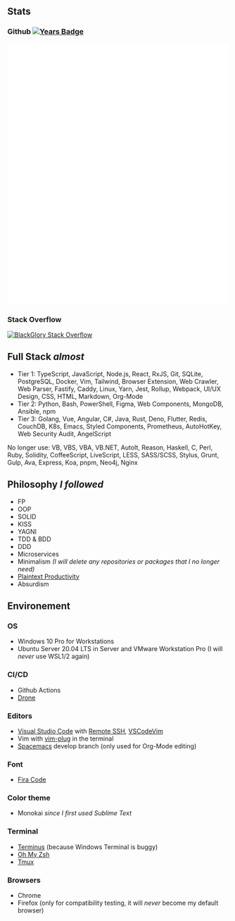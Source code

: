 ## Stats

### Github [![Years Badge](https://badges.pufler.dev/years/BlackGlory)](https://badges.pufler.dev)
![](https://github.com/BlackGlory/github-stats/raw/master/generated/overview.svg)
![](https://github.com/BlackGlory/github-stats/raw/master/generated/languages.svg)

### Stack Overflow
[![BlackGlory Stack Overflow](https://github-readme-stackoverflow.vercel.app/?userID=5462167&layout=compact)](https://stackoverflow.com/users/5462167/blackglory)

## Full Stack *almost*

- Tier 1: TypeScript, JavaScript, Node.js, React, RxJS, Git, SQLite, PostgreSQL, Docker, Vim, Tailwind, Browser Extension, Web Crawler, Web Parser, Fastify, Caddy, Linux, Yarn, Jest, Rollup, Webpack, UI/UX Design, CSS, HTML, Markdown, Org-Mode
- Tier 2: Python, Bash, PowerShell, Figma, Web Components, MongoDB, Ansible, npm
- Tier 3: Golang, Vue, Angular, C#, Java, Rust, Deno, Flutter, Redis, CouchDB, K8s, Emacs, Styled Components, Prometheus, AutoHotKey, Web Security Audit, AngelScript

No longer use: VB, VBS, VBA, VB.NET, AutoIt, Reason, Haskell, C, Perl, Ruby, Solidity, CoffeeScript, LiveScript, LESS, SASS/SCSS, Stylus, Grunt, Gulp, Ava, Express, Koa, pnpm, Neo4j, Nginx

## Philosophy *I followed*

- FP
- OOP
- SOLID
- KISS
- YAGNI
- TDD & BDD
- DDD
- Microservices
- Minimalism *(I will delete any repositories or packages that I no longer need)*
- [Plaintext Productivity]
- Absurdism

[Plaintext Productivity]: http://plaintext-productivity.net/

## Environement

### OS
- Windows 10 Pro for Workstations
- Ubuntu Server 20.04 LTS in Server and VMware Workstation Pro (I will *never* use WSL1/2 again)

### CI/CD
- Github Actions
- [Drone]

[Drone]: https://github.com/drone/drone

### Editors
- [Visual Studio Code] with [Remote SSH], [VSCodeVim]
- Vim with [vim-plug] in the terminal
- [Spacemacs] develop branch (only used for Org-Mode editing)

[vim-plug]: https://github.com/junegunn/vim-plug

### Font
- [Fira Code]

[Fira Code]: https://github.com/tonsky/FiraCode

### Color theme
- Monokai *since I first used Sublime Text*

### Terminal
- [Terminus] (because Windows Terminal is buggy)
- [Oh My Zsh]
- [Tmux]

[Terminus]: https://github.com/Eugeny/terminus
[Tmux]: https://github.com/tmux/tmux
[Oh My Zsh]: https://github.com/ohmyzsh/ohmyzsh

### Browsers
- Chrome
- Firefox (only for compatibility testing, it will *never* become my default browser)

[Visual Studio Code]: https://code.visualstudio.com/
[Remote SSH]: https://marketplace.visualstudio.com/items?itemName=ms-vscode-remote.remote-ssh
[VSCodeVim]: https://github.com/VSCodeVim/Vim
[Spacemacs]: https://github.com/syl20bnr/spacemacs

